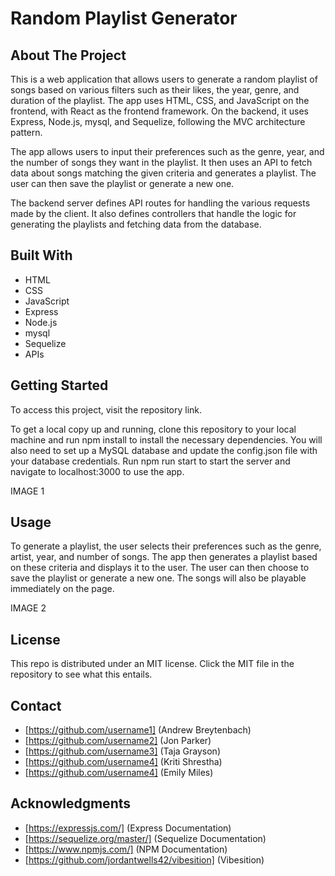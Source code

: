 # Random Playlist Generator

## About The Project
This is a web application that allows users to generate a random playlist of songs based on various filters such as their likes, the year, genre, and duration of the playlist. The app uses HTML, CSS, and JavaScript on the frontend, with React as the frontend framework. On the backend, it uses Express, Node.js, mysql, and Sequelize, following the MVC architecture pattern.

The app allows users to input their preferences such as the genre, year, and the number of songs they want in the playlist. It then uses an API to fetch data about songs matching the given criteria and generates a playlist. The user can then save the playlist or generate a new one.

The backend server defines API routes for handling the various requests made by the client. It also defines controllers that handle the logic for generating the playlists and fetching data from the database.

## Built With
* HTML
* CSS
* JavaScript
* Express
* Node.js
* mysql
* Sequelize
* APIs

## Getting Started
To access this project, visit the repository link.

To get a local copy up and running, clone this repository to your local machine and run npm install to install the necessary dependencies. You will also need to set up a MySQL database and update the config.json file with your database credentials. Run npm run start to start the server and navigate to localhost:3000 to use the app.

IMAGE 1

## Usage
To generate a playlist, the user selects their preferences such as the genre, artist, year, and number of songs. The app then generates a playlist based on these criteria and displays it to the user. The user can then choose to save the playlist or generate a new one. The songs will also be playable immediately on the page.

IMAGE 2

## License
This repo is distributed under an MIT license. Click the MIT file in the repository to see what this entails.

## Contact
* [https://github.com/username1] (Andrew Breytenbach)
* [https://github.com/username2] (Jon Parker)
* [https://github.com/username3] (Taja Grayson)
* [https://github.com/username4] (Kriti Shrestha)
* [https://github.com/username4] (Emily Miles)

## Acknowledgments
* [https://expressjs.com/] (Express Documentation)
* [https://sequelize.org/master/] (Sequelize Documentation)
* [https://www.npmjs.com/] (NPM Documentation)
* [https://github.com/jordantwells42/vibesition] (Vibesition)
